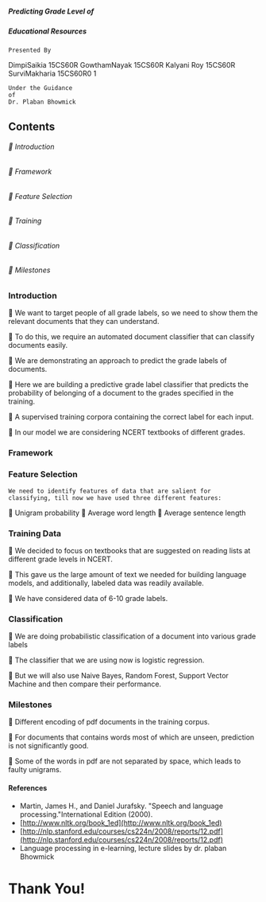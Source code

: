 ##### Predicting Grade Level of

##### Educational Resources

```
Presented By
```
DimpiSaikia 15CS60R
GowthamNayak 15CS60R
Kalyani Roy 15CS60R
SurviMakharia 15CS60R0 1

```
Under the Guidance
of
Dr. Plaban Bhowmick
```

## Contents

######  Introduction

######  Framework

######  Feature Selection

######  Training

######  Classification

######  Milestones


### Introduction

 We want to target people of all grade labels, so we need to
show them the relevant documents that they can understand.

 To do this, we require an automated document classifier that
can classify documents easily.

 We are demonstrating an approach to predict the grade labels
of documents.

 Here we are building a predictive grade label classifier that
predicts the probability of belonging of a document to the
grades specified in the training.


 A supervised training
corpora containing the
correct label for each input.

 In our model we are
considering NCERT
textbooks of different
grades.

### Framework


### Feature Selection

```
We need to identify features of data that are salient for
classifying, till now we have used three different features:
```
 Unigram probability
 Average word length
 Average sentence length


### Training Data

 We decided to focus on textbooks that are suggested on
reading lists at different grade levels in NCERT.

 This gave us the large amount of text we needed for building
language models, and additionally, labeled data was readily
available.

 We have considered data of 6-10 grade labels.


### Classification

 We are doing probabilistic classification of a document into
various grade labels

 The classifier that we are using now is logistic regression.

 But we will also use Naive Bayes, Random Forest, Support
Vector Machine and then compare their performance.


### Milestones

 Different encoding of pdf documents in the training corpus.

 For documents that contains words most of which are unseen,
prediction is not significantly good.

 Some of the words in pdf are not separated by space, which
leads to faulty unigrams.


#### References

- Martin, James H., and Daniel Jurafsky. "Speech and language
    processing."International Edition (2000).
- [http://www.nltk.org/book_1ed](http://www.nltk.org/book_1ed)
- [http://nlp.stanford.edu/courses/cs224n/2008/reports/12.pdf](http://nlp.stanford.edu/courses/cs224n/2008/reports/12.pdf)
- Language processing in e-learning, lecture slides by dr.
    plaban Bhowmick


# Thank You!




